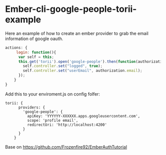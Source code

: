 # Ember-cli-google-people-torii-example

Here an example of how to create an ember provider to grab the email information of google oauth.

```javascript
actions: {
     login: function(){
      var self = this;
      this.get('torii').open('google-people').then(function(authorization){
        self.controller.set("logged", true);
        self.controller.set("userEmail", authorization.email);
      });
	}
}
```

Add this to your enviroment.js on config folfer:

```
torii: {
      providers: {
        'google-people': {
          apiKey: 'YYYYYY-XXXXXX.apps.googleusercontent.com',
          scope: 'profile email',
          redirectUri: 'http://localhost:4200'
        }
      }
    }
```

Base on https://github.com/Frozenfire92/EmberAuthTutorial
